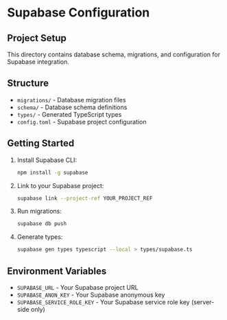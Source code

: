 # Supabase Configuration

## Project Setup
This directory contains database schema, migrations, and configuration for Supabase integration.

## Structure
- `migrations/` - Database migration files
- `schema/` - Database schema definitions
- `types/` - Generated TypeScript types
- `config.toml` - Supabase project configuration

## Getting Started

1. Install Supabase CLI:
   ```bash
   npm install -g supabase
   ```

2. Link to your Supabase project:
   ```bash
   supabase link --project-ref YOUR_PROJECT_REF
   ```

3. Run migrations:
   ```bash
   supabase db push
   ```

4. Generate types:
   ```bash
   supabase gen types typescript --local > types/supabase.ts
   ```

## Environment Variables
- `SUPABASE_URL` - Your Supabase project URL
- `SUPABASE_ANON_KEY` - Your Supabase anonymous key
- `SUPABASE_SERVICE_ROLE_KEY` - Your Supabase service role key (server-side only)
